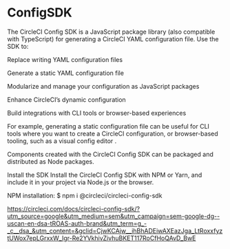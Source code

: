 # ConfigSDK

The CircleCI Config SDK is a JavaScript package library (also compatible with TypeScript) for generating a CircleCI YAML configuration file. Use the SDK to:

Replace writing YAML configuration files

Generate a static YAML configuration file

Modularize and manage your configuration as JavaScript packages

Enhance CircleCI’s dynamic configuration

Build integrations with CLI tools or browser-based experiences

For example, generating a static configuration file can be useful for CLI tools where you want to create a CircleCI configuration, or browser-based tooling, such as a visual config editor
.

Components created with the CircleCI Config SDK can be packaged and distributed as Node packages.

Install the SDK
Install the CircleCI Config SDK with NPM or Yarn, and include it in your project via Node.js or the browser.

NPM installation: $ npm i @circleci/circleci-config-sdk

https://circleci.com/docs/circleci-config-sdk/?utm_source=google&utm_medium=sem&utm_campaign=sem-google-dg--uscan-en-dsa-tROAS-auth-brand&utm_term=g_-_c__dsa_&utm_content=&gclid=CjwKCAjw__ihBhADEiwAXEazJga_LtRoxxfyztUWox7epLGrxxW_Igr-Re2YVkhivZivhuBKET117RoCfHoQAvD_BwE